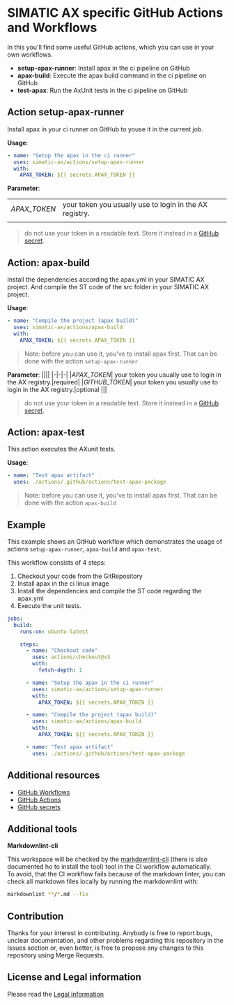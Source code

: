 # SIMATIC AX specific GitHub Actions and Workflows

In this you'll find some useful GitHub actions, which you can use in your own workflows.

- **setup-apax-runner**: Install apax in the ci pipeline on GitHub
- **apax-build**: Execute the apax build command in the ci pipeline on GitHub
- **test-apax**: Run the AxUnit tests in the ci pipeline on GitHub

## Action setup-apax-runner

Install apax in your ci runner on GitHub to youse it in the current job.

**Usage**:

```yml
- name: "Setup the apax in the ci runner"
  uses: simatic-ax/actions/setup-apax-runner
  with:
    APAX_TOKEN: ${{ secrets.APAX_TOKEN }}
```

**Parameter**:

|||
|-|-|
|*APAX_TOKEN*| your token you usually use to login in the AX registry.|
|||

> do not use your token in a readable text. Store it instead in a [GitHub secret](https://docs.github.com/en/codespaces/managing-codespaces-for-your-organization/managing-encrypted-secrets-for-your-repository-and-organization-for-github-codespaces).

## Action: apax-build

Install the dependencies according the apax.yml in your SIMATIC AX project. And compile the ST code of the src folder in your SIMATIC AX project.

**Usage**:

```yml
- name: "Compile the project (apax build)"
  uses: simatic-ax/actions/apax-build
  with:
    APAX_TOKEN: ${{ secrets.APAX_TOKEN }}
```

> Note: before you can use it, you've to install apax first. That can be done with the action `setup-apax-runner`

**Parameter**:
||||
|-|-|-|
|*APAX_TOKEN*| your token you usually use to login in the AX registry.|required|
|*GITHUB_TOKEN*| your token you usually use to login in the AX registry.|optional
|||


> do not use your token in a readable text. Store it instead in a [GitHub secret](https://docs.github.com/en/codespaces/managing-codespaces-for-your-organization/managing-encrypted-secrets-for-your-repository-and-organization-for-github-codespaces).

## Action: apax-test

This action executes the AXunit tests.

**Usage**:

```yml
- name: "Test apax artifact"
  uses: ./actions/.github/actions/test-apax-package
```

> Note: before you can use it, you've to install apax first. That can be done with the action `apax-build`

## Example

This example shows an GitHub workflow which demonstrates the usage of actions `setup-apax-runner`, `apax-build` and `apax-test`.

This workflow consists of 4 steps:

1. Checkout your code from the GitRepository
1. Install apax in the ci linux image
1. Install the dependencies and compile the ST code regarding the apax.yml
1. Execute the unit tests.

```yml
jobs:
  build:
    runs-on: ubuntu-latest

    steps:
      - name: "Checkout code"
        uses: actions/checkout@v3
        with:
          fetch-depth: 1

      - name: "Setup the apax in the ci runner"
        uses: simatic-ax/actions/setup-apax-runner
        with:
          APAX_TOKEN: ${{ secrets.APAX_TOKEN }}

      - name: "Compile the project (apax build)"
        uses: simatic-ax/actions/apax-build
        with:
          APAX_TOKEN: ${{ secrets.APAX_TOKEN }}

      - name: "Test apax artifact"
        uses: ./actions/.github/actions/test-apax-package
```

## Additional resources

- [GitHub Workflows](https://docs.github.com/en/actions/using-workflows)
- [GitHub Actions](https://docs.github.com/de/actions)
- [GitHub secrets](https://docs.github.com/en/codespaces/managing-codespaces-for-your-organization/managing-encrypted-secrets-for-your-repository-and-organization-for-github-codespaces)
  

## Additional tools

**Markdownlint-cli**

This workspace will be checked by the [markdownlint-cli](https://github.com/igorshubovych/markdownlint-cli) (there is also documented ho to install the tool) tool in the CI workflow automatically.  
To avoid, that the CI workflow fails because of the markdown linter, you can check all markdown files locally by running the markdownlint with:

```sh
markdownlint **/*.md --fix
```

## Contribution

Thanks for your interest in contributing. Anybody is free to report bugs, unclear documentation, and other problems regarding this repository in the Issues section or, even better, is free to propose any changes to this repository using Merge Requests.

## License and Legal information

Please read the [Legal information](LICENSE.md)
